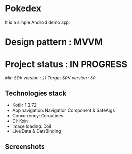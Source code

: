 # Pokedex

It is a simple Android demo app. 

# Design pattern : MVVM
 
# Project status : IN PROGRESS

*Min SDK version : 21*
*Target SDK version : 30*

## Technologies stack
- Kotlin 1.3.72
- App navigation: Navigation Component & SafeArgs
- Concurrency: Coroutines
- DI: Koin
- Image loading: Coil
- Live Data & DataBinding 


## Screenshots
